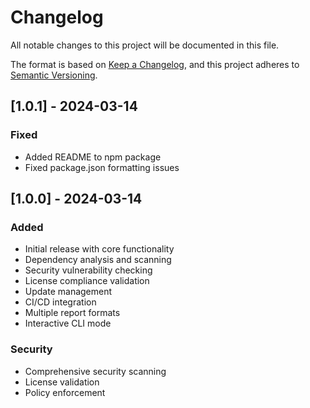 # Changelog

All notable changes to this project will be documented in this file.

The format is based on [Keep a Changelog](https://keepachangelog.com/en/1.0.0/),
and this project adheres to [Semantic Versioning](https://semver.org/spec/v2.0.0.html).

## [1.0.1] - 2024-03-14

### Fixed
- Added README to npm package
- Fixed package.json formatting issues

## [1.0.0] - 2024-03-14

### Added
- Initial release with core functionality
- Dependency analysis and scanning
- Security vulnerability checking
- License compliance validation
- Update management
- CI/CD integration
- Multiple report formats
- Interactive CLI mode

### Security
- Comprehensive security scanning
- License validation
- Policy enforcement 